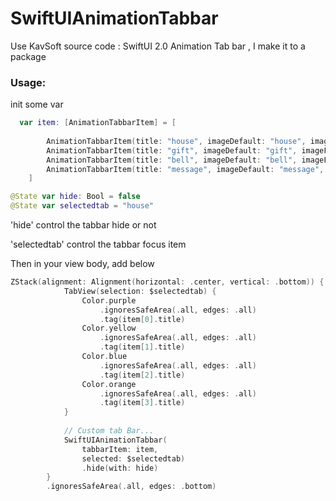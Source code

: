 # SwiftUIAnimationTabbar

Use KavSoft source code : SwiftUI 2.0 Animation Tab bar , I make it to a package

### Usage:

init some var

```swift
  var item: [AnimationTabbarItem] = [
        
        AnimationTabbarItem(title: "house", imageDefault: "house", imageFocus: "house.fill", focusColor: Color.red),
        AnimationTabbarItem(title: "gift", imageDefault: "gift", imageFocus: "gift.fill", focusColor: Color.red),
        AnimationTabbarItem(title: "bell", imageDefault: "bell", imageFocus: "bell.fill", focusColor: Color.red),
        AnimationTabbarItem(title: "message", imageDefault: "message", imageFocus: "message.fill", focusColor: Color.red)
    ]
```

```swift
@State var hide: Bool = false
@State var selectedtab = "house"
```

'hide' control the tabbar hide or not

'selectedtab' control the tabbar focus item

Then in your view body, add below

```swift
ZStack(alignment: Alignment(horizontal: .center, vertical: .bottom)) {
            TabView(selection: $selectedtab) {
                Color.purple
                    .ignoresSafeArea(.all, edges: .all)
                    .tag(item[0].title)   
                Color.yellow
                    .ignoresSafeArea(.all, edges: .all)
                    .tag(item[1].title)
                Color.blue
                    .ignoresSafeArea(.all, edges: .all)
                    .tag(item[2].title)
                Color.orange
                    .ignoresSafeArea(.all, edges: .all)
                    .tag(item[3].title)
            }
            
            // Custom tab Bar...
            SwiftUIAnimationTabbar(
                tabbarItem: item,
                selected: $selectedtab)
                .hide(with: hide)
        }
        .ignoresSafeArea(.all, edges: .bottom)
 
```

